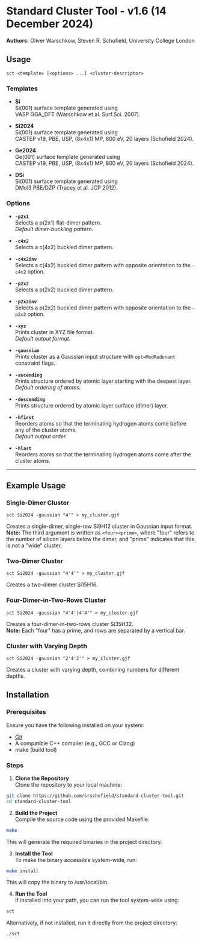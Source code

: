 # Standard Cluster Tool - v1.6 (14 December 2024)

**Authors:** Oliver Warschkow, Steven R. Schofield, University College London

## Usage
```
sct <template> [<options> ...] <cluster-descriptor>
```

### Templates
- **Si**  
  Si(001) surface template generated using  
  VASP GGA_DFT (Warschkow et al. Surf.Sci. 2007).

- **Si2024**  
  Si(001) surface template generated using  
  CASTEP v19, PBE, USP, (8x4x1) MP, 800 eV, 20 layers (Schofield 2024).

- **Ge2024**  
  Ge(001) surface template generated using  
  CASTEP v19, PBE, USP, (8x4x1) MP, 800 eV, 20 layers (Schofield 2024).

- **DSi**  
  Si(001) surface template generated using  
  DMol3 PBE/DZP (Tracey et al. JCP 2012).

### Options
- **`-p2x1`**  
  Selects a p(2x1) flat-dimer pattern.  
  *Default dimer-buckling pattern.*

- **`-c4x2`**  
  Selects a c(4x2) buckled dimer pattern.

- **`-c4x2inv`**  
  Selects a c(4x2) buckled dimer pattern with opposite orientation to the `-c4x2` option.

- **`-p2x2`**  
  Selects a p(2x2) buckled dimer pattern.

- **`-p2x2inv`**  
  Selects a p(2x2) buckled dimer pattern with opposite orientation to the `-p2x2` option.

- **`-xyz`**  
  Prints cluster in XYZ file format.  
  *Default output format.*

- **`-gaussian`**  
  Prints cluster as a Gaussian input structure with `opt=ModRedunant` constraint flags.

- **`-ascending`**  
  Prints structure ordered by atomic layer starting with the deepest layer.  
  *Default ordering of atoms.*

- **`-descending`**  
  Prints structure ordered by atomic layer surface (dimer) layer.

- **`-hfirst`**  
  Reorders atoms so that the terminating hydrogen atoms come before any of the cluster atoms.  
  *Default output order.*

- **`-hlast`**  
  Reorders atoms so that the terminating hydrogen atoms come after the cluster atoms.

---

## Example Usage

### Single-Dimer Cluster
```
sct Si2024 -gaussian "4'" > my_cluster.gjf
```
Creates a single-dimer, single-row Si9H12 cluster in Gaussian input format.  
**Note:** The third argument is written as `<four><prime>`, where "four" refers to the number of silicon layers below the dimer, and "prime" indicates that this is not a "wide" cluster.

### Two-Dimer Cluster
```
sct Si2024 -gaussian "4'4'" > my_cluster.gjf
```
Creates a two-dimer cluster Si15H16.

### Four-Dimer-in-Two-Rows Cluster
```
sct Si2024 -gaussian "4'4'|4'4'" > my_cluster.gjf
```
Creates a four-dimer-in-two-rows cluster Si35H32.  
**Note:** Each "four" has a prime, and rows are separated by a vertical bar.

### Cluster with Varying Depth
```
sct Si2024 -gaussian "2'4'2'" > my_cluster.gjf
```
Creates a cluster with varying depth, combining numbers for different depths.


## Installation

### Prerequisites

Ensure you have the following installed on your system:
- [Git](https://git-scm.com/)
- A compatible C++ compiler (e.g., GCC or Clang)
- make (build tool)

### Steps

1. **Clone the Repository**  
Clone the repository to your local machine:  
```bash
git clone https://github.com/srschofield/standard-cluster-tool.git
cd standard-cluster-tool
```

2. **Build the Project**  
Compile the source code using the provided Makefile:
```bash
make
```
This will generate the required binaries in the project directory.

3. **Install the Tool**  
To make the binary accessible system-wide, run:
```bash
make install
```
This will copy the binary to /usr/local/bin.

4. **Run the Tool**  
If installed into your path, you can run the tool system-wide using:
```bash
sct
```
Alternatively, if not installed, run it directly from the project directory:
```bash
./sct
```

